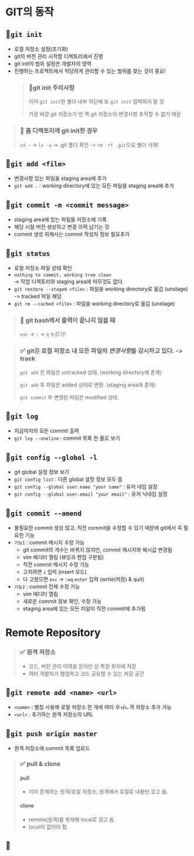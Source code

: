 #  GIT의 동작

## 📑`git init`
- 로컬 저장소 설정(초기화)
- git의 버전 관리 시작할 디렉토리에서 진행
- git init의 범위 설정은 개발자의 영역
- 진행하는 프로젝트에서 적당하게 관리할 수 있는 범위를 찾는 것이 중요!
    > ### 📌git init 주의사항
    > 
    > 이미 `git init`한 폴더 내부 하단에 또 `git init` 입력하지 말 것
    > 
    > 가장 바깥 git 저장소가 안 쪽 git 저장소의 변경사항 추적할 수 없기 때문
> ### 📌 홈 디렉토리에 git init한 경우
>
> `cd ~` -> `ls -a` -> .git 폴더 확인 -> `rm -rf .git`으로 폴더 삭제!

## 📑`git add <file>`
- 변경사항 있는 파일을 staging area에 추가
- `git add .` : working directory에 있는 모든 파일을 staging area에 추가

## 📑`git commit -m <commit message>`
- staging area에 있는 파일들 저장소에 기록
- 해당 시점 버전 생성하고 변경 이력 남기는 것
- commit 생성 위해서는 commit 작성자 정보 필요추가

## 📑`git status`
- 로컬 저장소 파일 상태 확인
- `nothing to commit, working tree clean`  
   -> 작업 디렉토리와 staging area에 아무것도 없다.
- `git restore --staged <file>` : 파일을 working directory로 옮김 (unstage) -> tracked 파일 해당.
- `git rm --cached <file>` : 파일을 working directory로 옮김 (unstage)

> ### 📌 git bash에서 출력이 끝나지 않을 때
>
> `esc` -> `:` -> `q` 누르기!

> ### ✅ git은 로컬 저장소 내 모든 파일의 *변경사항*을 감시하고 있다. -> track
>
> `git add` 전 파일은 untracked 상태. (working directory에 존재)
>
> `git add` 후 파일은 added 상태로 변환. (staging area에 존재)
>
> `git commit` 후 변경된 파일은 modified 상태.
>

## 📑`git log`
- 지금까지의 모든 commit 출력
- `git log --oneline` : commit 목록 한 줄로 보기

## 📑`git config --global -l`
- git global 설정 정보 보기
- `git config list` : 다른 global 설정 정보 모두 뜸
- `git config --global user.name "your name"` : 유저 네임 설정
- `git config --global user.email "your email"` : 유저 닉네임 설정

## 📑`git commit --amend`
- 불필요한 commit 생성 않고, 직전 commit을 수정할 수 있기 때문에 git에서 꼭 필요한 기능
- `기능1` : commit 메시지 수정 가능
  - git commit의 개수는 바뀌지 않지만, commit 메시지와 해시값 변경됨
  - vim 에디터 열림 (뷰잉과 편집 구분됨)
  - 직전 commit 메시지 수정 가능
  - 고치려면 `i` 입력 (insert 모드)
  - 다 고쳤으면 `esc` -> `:wq` `enter` 입력 (wrtie(저장) & quit)
- `기능2` : commit 전체 수정 가능
  - vim 에디터 열림
  - 새로운 commit 정보 확인, 수정 가능
  - staging area에 있는 모든 피알이 직전 commit에 추가됨

# Remote Repository

> ### ✅ 원격 저장소
>
> - 코드, 버전 관리 이력을 온라인 상 특정 위치에 저장
> - 여러 개발자가 협업하고 코드 공유할 수 있는 저장 공간

## 📑`git remote add <name> <url>`
- `<name>` : 별칭 사용해 로컬 저장소 한 개에 여러 우ㅝㄴ격 저장소 추가 가능
- `<url>` : 추가하는 원격 저장소의 URL

## 📑`git push origin master` 
- 원격 저장소에 commit 목록 업로드

> ### ✅ pull & clone
> #### pull
> - 이미 존재하는 원격/로컬 저장소, 원격에서 로컬로 내용만 갖고 옴.
>
> #### clone
> - remote(원격)를 복제해 local로 갖고 옴.
> - local이 없어야 함.

## 📑